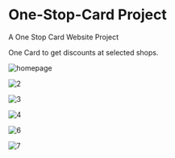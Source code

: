 # One-Stop-Card Project
A One Stop Card Website Project

One Card to get discounts at selected shops.

![homepage](https://user-images.githubusercontent.com/25261551/37251395-5d72bf36-2535-11e8-866c-eb7951ed143b.png)

![2](https://user-images.githubusercontent.com/25261551/37251440-0caff0ea-2536-11e8-8fd7-8a22a7a1075b.png)

![3](https://user-images.githubusercontent.com/25261551/37251441-14594742-2536-11e8-9c24-026ec695a9e7.png)

![4](https://user-images.githubusercontent.com/25261551/37251444-18edfbae-2536-11e8-9d03-9da771671db0.png)

![6](https://user-images.githubusercontent.com/25261551/37251510-6f41abbc-2537-11e8-8d5a-88a402edf3a1.png)

![7](https://user-images.githubusercontent.com/25261551/37251512-7cd7a060-2537-11e8-9a71-15495e7eb904.png)
